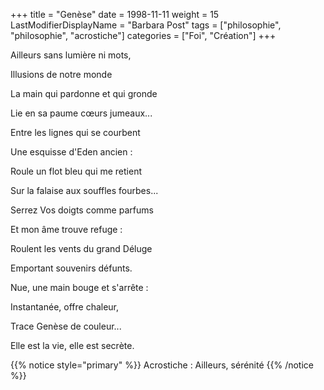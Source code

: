 +++
title = "Genèse"
date = 1998-11-11
weight = 15
LastModifierDisplayName = "Barbara Post"
tags = ["philosophie", "philosophie", "acrostiche"]
categories = ["Foi", "Création"]
+++

Ailleurs sans lumière ni mots,

Illusions de notre monde

La main qui pardonne et qui gronde

Lie en sa paume cœurs jumeaux...

Entre les lignes qui se courbent

Une esquisse d'Eden ancien :

Roule un flot bleu qui me retient

Sur la falaise aux souffles fourbes...

Serrez Vos doigts comme parfums

Et mon âme trouve refuge :

Roulent les vents du grand Déluge

Emportant souvenirs défunts.

Nue, une main bouge et s'arrête :

Instantanée, offre chaleur,

Trace Genèse de couleur...

Elle est la vie, elle est secrète.

{{% notice style="primary" %}}
Acrostiche : Ailleurs, sérénité
{{% /notice %}}
